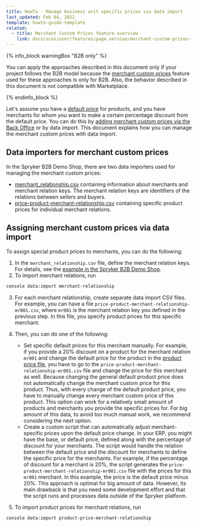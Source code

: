 ```yaml
---
title: HowTo - Manage business unit specific prices via data import
last_updated: Feb 04, 2022
template: howto-guide-template
related:
  - title: Merchant Custom Prices feature overview
    link: docs/scos/user/features/page.version/merchant-custom-prices-feature-overview.html
---
```


{% info_block warningBox "B2B only" %}

You can apply the approaches described in this document only if your project follows the B2B model because the [merchant custom prices](https://docs.spryker.com/docs/scos/user/features/{{site.version}}/merchant-custom-prices-feature-overview.html) feature used for these approaches is only for B2B. Also, the behavior described in this document is not compatible with Marketplace.

{% endinfo_block %}

Let's assume you have a [default price](/docs/scos/user/features/{{site.version}}/scheduled-prices-feature-overview.html#price-types) for products, and you have merchants for whom you want to make a certain percentage discount from the default price.
You can do this by [adding merchant custom prices via the Back Office](/docs/scos/user/back-office-user-guides/{{site.version}}/catalog/products/manage-abstract-products/creating-abstract-products-and-product-bundles.html) or by data import. This document explains how you can manage the merchant custom prices with data import.

## Data importers for merchant custom prices

In the Spryker B2B Demo Shop, there are two data importers used for managing the merchant custom prices:

- [merchant_relationship.csv](https://github.com/spryker-shop/b2b-demo-shop/blob/master/data/import/common/common/merchant_relationship.csv) containing information about merchants and merchant relation keys. The merchant relation keys are identifiers of the relations between sellers and buyers.
- [price-product-merchant-relationship.csv](https://github.com/spryker-shop/b2b-demo-shop/blob/master/data/import/common/DE/price_product_merchant_relationship.csv) containing specific product prices for individual merchant relations.

## Assigning merchant custom prices via data import

To assign special product prices to merchants, you can do the following:

1. In the `merchant_relationship.csv` file, define the merchant relation keys. For details, see the [example in the Spryker B2B Demo Shop](https://github.com/spryker-shop/b2b-demo-shop/blob/master/data/import/common/common/merchant_relationship.csv).
2. To import merchant relations, run
   
```bash
console data:import merchant-relationship
```

3. For each merchant relationship, create separate data import CSV files. For example, you can have a file `price-product-merchant-relationship-mr001.csv`, where `mr001` is the merchant relation key you defined in the previous step. In this file, you specify product prices for this specific merchant.
4. Then, you can do one of the following:
   - Set specific default prices for this merchant manually.
For example, if you provide a 20% discount on a product for the merchant relation `mr001` and change the default price for the product in the [product price file](https://docs.spryker.com/docs/scos/dev/data-import/{{site.version}}/data-import-categories/catalog-setup/pricing/file-details-product-price.csv.html), you have to go to the `price-product-merchant-relationship-mr001.csv` file and change the price for this merchant as well. Because changing the general default product price does not automatically change the merchant custom price for this product. Thus, with every change of the default product price, you have to manually change every merchant custom price of this product.
This option can work for a relatively small amount of products and merchants you provide the specific prices for. For big amount of this data, to avoid too much manual work, we recommend considering the next option.
   - Create a custom script that can automatically adjust merchant-specific prices upon the default price change.
In your ERP, you might have the base, or default price, defined along with the percentage of discount for your merchants. The script would handle the relation between the default price and the discount for merchants to define the specific price for the merchants.
For example, if the percentage of discount for a merchant is 20%, the script generates the `price-product-merchant-relationship-mr001.csv` file with the prices for this `mr001` merchant. In this example, the price is the default price minus 20%.
This approach is optimal for big amount of data. However, its main drawback is that you need some development effort and that the script runs and processes data outside of the Spryker platform.

5. To import product prices for merchant relations, run
   
```bash
console data:import product-price-merchant-relationship
```
